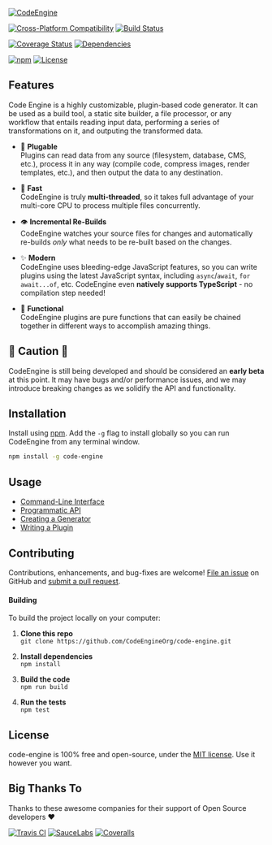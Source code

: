 [![CodeEngine](https://engine.codes/img/logos/banner.svg)](https://engine.codes)

[![Cross-Platform Compatibility](https://engine.codes/img/badges/os-badges.svg)](https://travis-ci.com/CodeEngineOrg/code-engine)
[![Build Status](https://api.travis-ci.com/CodeEngineOrg/code-engine.svg?branch=master)](https://travis-ci.com/CodeEngineOrg/code-engine)

[![Coverage Status](https://coveralls.io/repos/github/CodeEngineOrg/code-engine/badge.svg?branch=master)](https://coveralls.io/github/CodeEngineOrg/code-engine)
[![Dependencies](https://david-dm.org/CodeEngineOrg/code-engine.svg)](https://david-dm.org/CodeEngineOrg/code-engine)

[![npm](https://img.shields.io/npm/v/code-engine.svg)](https://www.npmjs.com/package/code-engine)
[![License](https://img.shields.io/npm/l/code-engine.svg)](LICENSE)



Features
-------------------------------
Code Engine is a highly customizable, plugin-based code generator. It can be used as a build tool, a static site builder, a file processor, or any workflow that entails reading input data, performing a series of transformations on it, and outputing the transformed data.

- 🔌 **Plugable**<br>
  Plugins can read data from any source (filesystem, database, CMS, etc.), process it in any way (compile code, compress images, render templates, etc.), and then output the data to any destination.

- 🚀 **Fast**<br>
  CodeEngine is truly **multi-threaded**, so it takes full advantage of your multi-core CPU to process multiple files concurrently.

- 👁 **Incremental Re-Builds**<br>
  CodeEngine watches your source files for changes and automatically re-builds _only_ what needs to be re-built based on the changes.

- ✨ **Modern**<br>
  CodeEngine uses bleeding-edge JavaScript features, so you can write plugins using the latest JavaScript syntax, including `async`/`await`, `for await...of`, etc. CodeEngine even **natively supports TypeScript** - no compilation step needed!

- 🧩 **Functional**<br>
  CodeEngine plugins are pure functions that can easily be chained together in different ways to accomplish amazing things.



🚧 Caution ‍️🚧
-------------------------------
CodeEngine is still being developed and should be considered an **early beta** at this point. It may have bugs and/or performance issues, and we may introduce breaking changes as we solidify the API and functionality.



Installation
-------------------------------
Install using [npm](https://docs.npmjs.com/about-npm/).  Add the `-g` flag to install globally so you can run CodeEngine from any terminal window.

```bash
npm install -g code-engine
```



Usage
-------------------------------
- [Command-Line Interface](https://github.com/CodeEngineOrg/code-engine/wiki/Command-Line-Interface)
- [Programmatic API](https://github.com/CodeEngineOrg/code-engine/wiki/Programmatic-API)
- [Creating a Generator](https://github.com/CodeEngineOrg/code-engine/wiki/Creating-a-Generator)
- [Writing a Plugin](https://github.com/CodeEngineOrg/code-engine/wiki/Writing-a-Plugin)




Contributing
--------------------------
Contributions, enhancements, and bug-fixes are welcome!  [File an issue](https://github.com/CodeEngineOrg/code-engine/issues) on GitHub and [submit a pull request](https://github.com/CodeEngineOrg/code-engine/pulls).

#### Building
To build the project locally on your computer:

1. __Clone this repo__<br>
`git clone https://github.com/CodeEngineOrg/code-engine.git`

2. __Install dependencies__<br>
`npm install`

3. __Build the code__<br>
`npm run build`

4. __Run the tests__<br>
`npm test`



License
--------------------------
code-engine is 100% free and open-source, under the [MIT license](LICENSE). Use it however you want.



Big Thanks To
--------------------------
Thanks to these awesome companies for their support of Open Source developers ❤

[![Travis CI](https://engine.codes/img/badges/travis-ci.svg)](https://travis-ci.com)
[![SauceLabs](https://engine.codes/img/badges/sauce-labs.svg)](https://saucelabs.com)
[![Coveralls](https://engine.codes/img/badges/coveralls.svg)](https://coveralls.io)
